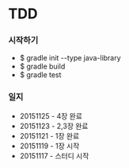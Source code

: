 # TDD

### 시작하기
- $ gradle init --type java-library
- $ gradle build
- $ gradle test

### 일지
- 20151125 - 4장 완료
- 20151123 - 2,3장 완료
- 20151121 - 1장 완료
- 20151119 - 1장 시작
- 20151117 - 스터디 시작
